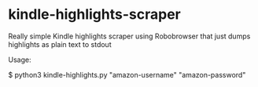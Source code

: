 # kindle-highlights-scraper

Really simple Kindle highlights scraper using Robobrowser that just dumps highlights as plain text to stdout

Usage:

$ python3 kindle-highlights.py "amazon-username" "amazon-password"

